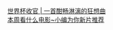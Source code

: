   
[世界杯收官 | 一首酣畅淋漓的狂想曲](http://www.dianyue.me/archives/668/a54vs7i2z6588n16/)  
[本周看什么电影~小编为你新片推荐](http://www.dianyue.me/archives/963/qe1iod29jg1xbavd/)